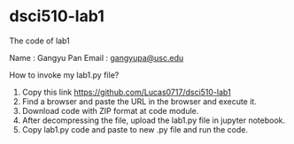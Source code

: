 # dsci510-lab1
 The code of lab1

Name : Gangyu Pan
Email : gangyupa@usc.edu

How to invoke my lab1.py file?
1. Copy this link https://github.com/Lucas0717/dsci510-lab1
2. Find a browser and paste the URL in the browser and execute it.
3. Download code with ZIP format at code module.
4. After decompressing the file, upload the lab1.py file in jupyter notebook.
5. Copy lab1.py code and paste to new .py file and run the code.